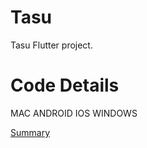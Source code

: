 # Tasu

Tasu Flutter project.
# Code Details
MAC
ANDROID
IOS
WINDOWS

[Summary](https://github.com/AitanQamet/tasu_front/blob/main/.VSCodeCounter/2022-07-22_10-42-06/results.md)
